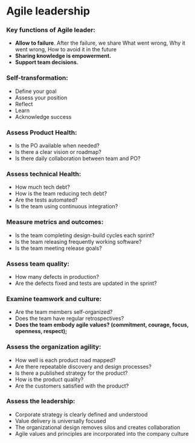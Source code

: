 # Agile leadership

### Key functions of Agile leader:

* **Allow to failure**. After the failure, we share What went wrong, Why it went wrong, How to avoid it in the future
* **Sharing knowledge is empowerment.** &#x20;
* **Support team decisions.**

### Self-transformation:

* Define your goal
* Assess your position
* Reflect
* Learn
* Acknowledge success

### Assess Product Health:

* Is the PO available when needed?
* Is there a clear vision or roadmap?
* Is there daily collaboration between team and PO?

### Assess technical Health:

* How much tech debt?
* How is the team reducing tech debt?
* Are the tests automated?
* Is the team using continuous integration?

### Measure metrics and outcomes:

* Is the team completing design-build cycles each sprint?
* Is the team releasing frequently working software?
* Is the team meeting release goals?

### Assess team quality:

* How many defects in production?
* Are the defects fixed and tests are updated in the sprint?

### Examine teamwork and culture:

* Are the team members self-organized?
* Does the team have regular retrospectives?
* **Does the team embody agile values? (commitment, courage, focus, openness, respect);**

### Assess the organization agility:

* How well is each product road mapped?
* Are there repeatable discovery and design processes?
* Is there a published strategy for the product?
* How is the product quality?
* Are the customers satisfied with the product?

### Assess the leadership:

* Corporate strategy is clearly defined and understood
* Value delivery is universally focused
* The organizational design removes silos and creates collaboration
* Agile values and principles are incorporated into the company culture
